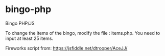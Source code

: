 # bingo-php
Bingo PHP/JS


To change the items of the bingo, modify the file : items.php. You need to input at least 25 items.


Fireworks script from: https://jsfiddle.net/dtrooper/AceJJ/ 
